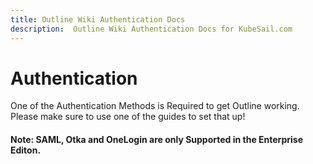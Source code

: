 ```yaml
---
title: Outline Wiki Authentication Docs
description:  Outline Wiki Authentication Docs for KubeSail.com
---
```

# Authentication

One of the Authentication Methods is Required to get Outline working. Please make sure to use one of the guides to set that up!

#### Note: SAML, Otka and OneLogin are only Supported in the Enterprise Editon.